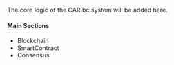 The core logic of the CAR.bc system will be added here.  
 #### Main Sections
 * Blockchain
 * SmartContract
 * Consensus